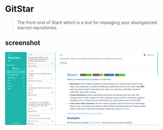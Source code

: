 # GitStar

> The front-end of Starit which is a tool for managing your disorganized starred repositories.

## screenshot

![](./screenshot.png)

